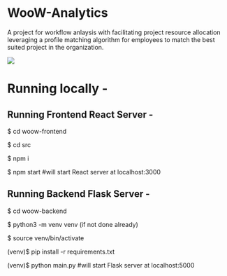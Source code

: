 # WooW-Analytics
A project for workflow anlaysis with facilitating project resource allocation leveraging a profile matching algorithm for employees to match the best suited project in the organization.

<img src="https://drive.google.com/uc?export=view&id=1DOuyFwY2631kwxwso_hBH033acShY-Ew" />

# Running locally -
## Running Frontend React Server -

$ cd woow-frontend

$ cd src

$ npm i

$ npm start #will start React server at localhost:3000

## Running Backend Flask Server -

$ cd woow-backend

$ python3 -m venv venv (if not done already)

$ source venv/bin/activate

(venv)$ pip install -r requirements.txt

(venv)$ python main.py #will start Flask server at localhost:5000
